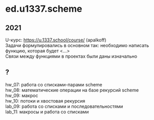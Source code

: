 # ed.u1337.scheme
  
## 2021  
U-курс: https://u.1337.school/course/ (apalkoff)  
Задачи формулировались в основном так: необходимо написать функцию, которая будет <...>  
Связи между функциями в проектах были даны изначально  
  
## ?  
hw_07: работа со списками-парами scheme  
hw_08: математические операции на базе рекурсий scheme  
hw_09: макрос  
hw_10: потоки и хвостовая рекурсия  
lab_09: работа со списками и последовательностями  
lab_11: макросы и работа со списками  